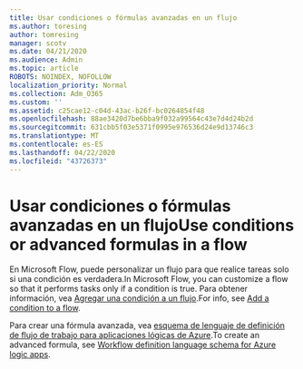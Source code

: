 ```yaml
---
title: Usar condiciones o fórmulas avanzadas en un flujo
ms.author: toresing
author: tomresing
manager: scotv
ms.date: 04/21/2020
ms.audience: Admin
ms.topic: article
ROBOTS: NOINDEX, NOFOLLOW
localization_priority: Normal
ms.collection: Adm_O365
ms.custom: ''
ms.assetid: c25cae12-c04d-43ac-b26f-bc0264854f48
ms.openlocfilehash: 88ae3420d7be6bba9f032a99564c43e7d4d24b2d
ms.sourcegitcommit: 631cbb5f03e5371f0995e976536d24e9d13746c3
ms.translationtype: MT
ms.contentlocale: es-ES
ms.lasthandoff: 04/22/2020
ms.locfileid: "43726373"
---
```

# <a name="use-conditions-or-advanced-formulas-in-a-flow"></a><span data-ttu-id="767b9-102">Usar condiciones o fórmulas avanzadas en un flujo</span><span class="sxs-lookup"><span data-stu-id="767b9-102">Use conditions or advanced formulas in a flow</span></span>

<span data-ttu-id="767b9-103">En Microsoft Flow, puede personalizar un flujo para que realice tareas solo si una condición es verdadera.</span><span class="sxs-lookup"><span data-stu-id="767b9-103">In Microsoft Flow, you can customize a flow so that it performs tasks only if a condition is true.</span></span> <span data-ttu-id="767b9-104">Para obtener información, vea [Agregar una condición a un flujo](https://go.microsoft.com/fwlink/?linkid=872112).</span><span class="sxs-lookup"><span data-stu-id="767b9-104">For info, see [Add a condition to a flow](https://go.microsoft.com/fwlink/?linkid=872112).</span></span>
  
<span data-ttu-id="767b9-105">Para crear una fórmula avanzada, vea [esquema de lenguaje de definición de flujo de trabajo para aplicaciones lógicas de Azure](https://aka.ms/logicexpressions).</span><span class="sxs-lookup"><span data-stu-id="767b9-105">To create an advanced formula, see [Workflow definition language schema for Azure logic apps](https://aka.ms/logicexpressions).</span></span>
  

